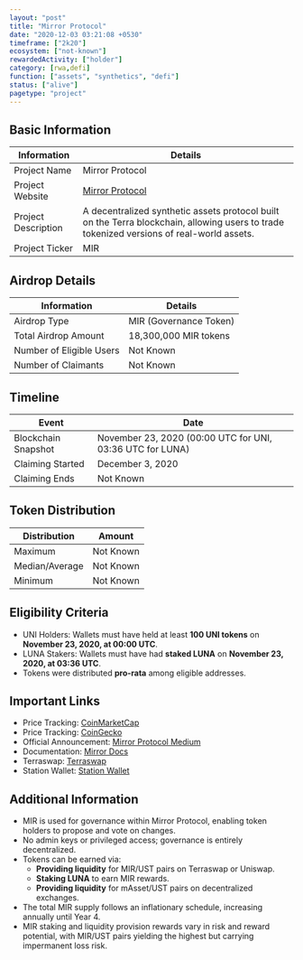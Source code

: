 ```yaml
---
layout: "post"
title: "Mirror Protocol"
date: "2020-12-03 03:21:08 +0530"
timeframe: ["2k20"]
ecosystem: ["not-known"]
rewardedActivity: ["holder"]
category: [rwa,defi]
function: ["assets", "synthetics", "defi"]
status: ["alive"]
pagetype: "project"
---
```


## Basic Information

| Information         | Details                                                                                                                                   |
| ------------------- | ----------------------------------------------------------------------------------------------------------------------------------------- |
| Project Name        | Mirror Protocol                                                                                                                           |
| Project Website     | [Mirror Protocol](https://mirror.finance/)                                                                                                |
| Project Description | A decentralized synthetic assets protocol built on the Terra blockchain, allowing users to trade tokenized versions of real-world assets. |
| Project Ticker      | MIR                                                                                                                                       |

## Airdrop Details

| Information              | Details                |
| ------------------------ | ---------------------- |
| Airdrop Type             | MIR (Governance Token) |
| Total Airdrop Amount     | 18,300,000 MIR tokens  |
| Number of Eligible Users | Not Known              |
| Number of Claimants      | Not Known              |

## Timeline

| Event               | Date                                                      |
| ------------------- | --------------------------------------------------------- |
| Blockchain Snapshot | November 23, 2020 (00:00 UTC for UNI, 03:36 UTC for LUNA) |
| Claiming Started    | December 3, 2020                                          |
| Claiming Ends       | Not Known                                                 |

## Token Distribution

| Distribution   | Amount    |
| -------------- | --------- |
| Maximum        | Not Known |
| Median/Average | Not Known |
| Minimum        | Not Known |

## Eligibility Criteria

- UNI Holders: Wallets must have held at least **100 UNI tokens** on **November 23, 2020, at 00:00 UTC**.
- LUNA Stakers: Wallets must have had **staked LUNA** on **November 23, 2020, at 03:36 UTC**.
- Tokens were distributed **pro-rata** among eligible addresses.

## Important Links

- Price Tracking: [CoinMarketCap](https://coinmarketcap.com/currencies/mirror-protocol/)
- Price Tracking: [CoinGecko](https://www.coingecko.com/en/coins/mirror-protocol)
- Official Announcement: [Mirror Protocol Medium](https://medium.com/mirror-protocol/an-introduction-to-mir-token-farming-on-mirror-protocol-21e5c7c0f986)
- Documentation: [Mirror Docs](https://docs.mirror.finance/)
- Terraswap: [Terraswap](https://app.terraswap.io/)
- Station Wallet: [Station Wallet](https://terra.money/)

## Additional Information

- MIR is used for governance within Mirror Protocol, enabling token holders to propose and vote on changes.
- No admin keys or privileged access; governance is entirely decentralized.
- Tokens can be earned via:
  - **Providing liquidity** for MIR/UST pairs on Terraswap or Uniswap.
  - **Staking LUNA** to earn MIR rewards.
  - **Providing liquidity** for mAsset/UST pairs on decentralized exchanges.
- The total MIR supply follows an inflationary schedule, increasing annually until Year 4.
- MIR staking and liquidity provision rewards vary in risk and reward potential, with MIR/UST pairs yielding the highest but carrying impermanent loss risk.
